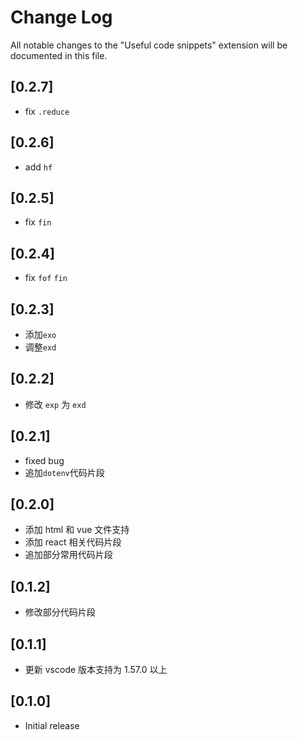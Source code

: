 # Change Log

All notable changes to the "Useful code snippets" extension will be documented in this file.

## [0.2.7]

- fix `.reduce`

## [0.2.6]

- add `hf`

## [0.2.5]

- fix `fin`

## [0.2.4]

- fix `fof` `fin`

## [0.2.3]

- 添加`exo`
- 调整`exd`

## [0.2.2]

- 修改 `exp` 为 `exd`

## [0.2.1]

- fixed bug
- 追加`dotenv`代码片段

## [0.2.0]

- 添加 html 和 vue 文件支持
- 添加 react 相关代码片段
- 追加部分常用代码片段

## [0.1.2]

- 修改部分代码片段

## [0.1.1]

- 更新 vscode 版本支持为 1.57.0 以上

## [0.1.0]

- Initial release
